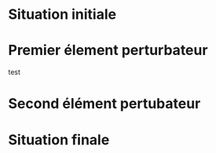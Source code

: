 # Situation initiale

# Premier élement perturbateur
test
# Second élément pertubateur

# Situation finale
